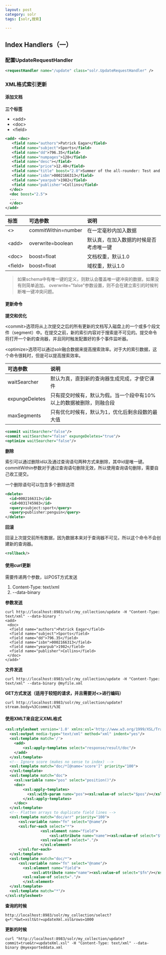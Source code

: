 ```yaml
---
layout: post
category: solr
tags: [solr,搜索]

---
```


## Index Handlers（一）

### 配置UpdateRequestHandler

```xml
<requestHandler name="/update" class="solr.UpdateRequestHandler" />
```

### XML格式索引更新

#### 添加文档

**三个标签**

- &lt;add&gt;
- &lt;doc&gt;
- &lt;field&gt;

```xml
<add> <doc>
   <field name="authors">Patrick Eagar</field>
   <field name="subject">Sports</field>
   <field name="dd">796.35</field>
   <field name="numpages">128</field>
   <field name="desc"></field>
   <field name="price">12.40</field>
   <field name="title" boost="2.0">Summer of the all-rounder: Test and championship cricket in England 1982</field>
   <field name="isbn">0002166313</field>
   <field name="yearpub">1982</field>
   <field name="publisher">Collins</field>
  </doc>
  <doc boost="2.5">
  ...
  </doc>
</add>
```

| 标签 | 可选参数 | 说明 |
|:-|:-|:-|
| &lt;&gt; | commitWithin=number | 在一定毫秒内加入数据 |
| &lt;add&gt; | overwrite=boolean | 默认真，在加入数据的时候是否考虑唯一键 |
| &lt;doc&gt; | boost=float | 文档权重，默认1.0 |
| &lt;field&gt; | boost=float | 域权重，默认1.0 |

> 如果schema中有唯一键的定义，则默认会覆盖唯一键冲突的数据，如果没有则简单追加。
> overwrite="false"参数设置，则不会在建立索引的时候判断唯一键冲突问题。

#### 更新命令

**提交和优化**

&lt;commit&gt;选项将从上次提交之后的所有更新的文档写入磁盘上的一个或多个段文件（segment）中。在提交之前，新的索引内容对于搜索是不可见的。提交命令将打开一个新的查询器，并且同时触发配置好的多个事件监听器。

&lt;optimize&gt;选项可以通过solr融合数据来提高搜索效率。对于大的索引数据，这个命令很耗时，但是可以提高搜索效率。

| 可选参数 | 说明 |
|:-|:-|
| waitSearcher | 默认为真，直到新的查询器生成完成，才使它课件 |
| expungeDeletes| 只有提交时候有，默认为假。当一个段中有10%以上的数据被删除，则融合段 |
| maxSegments | 只有优化时候有，默认为1，优化后剩余段数的最大值 |

```xml
<commit waitSearcher="false"/>
<commit waitSearcher="false" expungeDeletes="true"/>
<optimize waitSearcher="false"/>
```

**删除**

索引可以通过删除id以及通过查询语句两种方式来删除，其中id是唯一键。commitWithin参数对于通过查询语句删除无效，所以使用查询语句删除，需要自己收工提交。

一个删除语句可以包含多个删除选项

```xml
<delete>
  <id>0002166313</id>
  <id>0031745983</id>
  <query>subject:sport</query>
  <query>publisher:penguin</query>
</delete>
```

**回滚**

回滚上次提交前所有数据，因为数据本来对于查询器不可见，所以这个命令不会创建新的查询器。

```xml
<rollback/>
```

#### 使用curl更新

需要传递两个参数，以POST方式发送

1. Content-Type: text/xml
2. --data-binary

**参数发送**

```shell
curl http://localhost:8983/solr/my_collection/update -H "Content-Type: text/xml" --data-binary '
<add>
 <doc>
  <field name="authors">Patrick Eagar</field>
  <field name="subject">Sports</field>
  <field name="dd">796.35</field>
  <field name="isbn">0002166313</field>
  <field name="yearpub">1982</field>
  <field name="publisher">Collins</field>
 </doc>
</add>'
```

**文件发送**

```shell
curl http://localhost:8983/solr/my_collection/update -H "Content-Type: text/xml" --data-binary @myfile.xml
```

**GET方式发送（适用于较短的请求，并且需要对&lt;&gt;进行编码）**

```shell
curl http://localhost:8983/solr/my_collection/update?stream.body=%3Ccommit/%3E
```

#### 使用XMLT来自定义XML格式

```xml
<xsl:stylesheet version='1.0' xmlns:xsl='http://www.w3.org/1999/XSL/Transform'>
  <xsl:output media-type="text/xml" method="xml" indent="yes"/>
  <xsl:template match='/'>
    <add>
        <xsl:apply-templates select="response/result/doc"/>
    </add>
  </xsl:template>
  <!-- Ignore score (makes no sense to index) -->
  <xsl:template match="doc/*[@name='score']" priority="100">
  </xsl:template>
  <xsl:template match="doc">
    <xsl:variable name="pos" select="position()"/>
    <doc>
        <xsl:apply-templates>
          <xsl:with-param name="pos"><xsl:value-of select="$pos"/></xsl:with-param>
        </xsl:apply-templates>
    </doc>
  </xsl:template>
  <!-- Flatten arrays to duplicate field lines -->
  <xsl:template match="doc/arr" priority="100">
      <xsl:variable name="fn" select="@name"/>
      <xsl:for-each select="*">
                <xsl:element name="field">
                    <xsl:attribute name="name"><xsl:value-of select="$fn"/></xsl:attribute>
                <xsl:value-of select="."/>
                </xsl:element>
      </xsl:for-each>
  </xsl:template>
  <xsl:template match="doc/*">
      <xsl:variable name="fn" select="@name"/>
        <xsl:element name="field">
            <xsl:attribute name="name"><xsl:value-of select="$fn"/></xsl:attribute>
        <xsl:value-of select="."/>
        </xsl:element>
  </xsl:template>
  <xsl:template match="*"/>
</xsl:stylesheet>
```

**查询的时候**

```shell
http://localhost:8983/solr/my_collection/select?q=*:*&wt=xslt&tr=updateXml.xsl&rows=1000
```

**更新的时候**

```shell
curl "http://localhost:8983/solr/my_collection/update?commit=true&tr=updateXml.xsl" -H "Content-Type: text/xml" --data-binary @myexporteddata.xml
```


